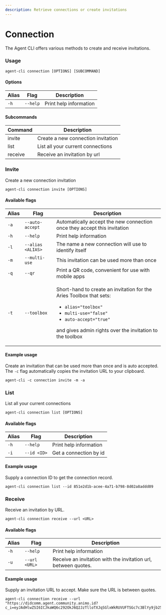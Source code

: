 ```yaml
---
description: Retrieve connections or create invitations
---
```


# Connection

The Agent CLI offers various methods to create and receive invitations.

### Usage

```
agent-cli connection [OPTIONS] [SUBCOMMAND]
```

#### Options

| Alias | Flag     | Description            |
| ----- | -------- | ---------------------- |
| `-h`  | `--help` | Print help information |

#### Subcommands

| Command | Description                        |
| ------- | ---------------------------------- |
| invite  | Create a new connection invitation |
| list    | List all your current connections  |
| receive | Receive an invitation by url       |

### Invite

Create a new connection invitation

```
agent-cli connection invite [OPTIONS]
```

#### Available flags

| Alias | Flag              | Description                                                                                                                                                                                                                                                             |
| ----- | ----------------- | ----------------------------------------------------------------------------------------------------------------------------------------------------------------------------------------------------------------------------------------------------------------------- |
| `-a`  | `--auto-accept`   | Automatically accept the new connection once they accept this invitation                                                                                                                                                                                                |
| `-h`  | `--help`          | Print help information                                                                                                                                                                                                                                                  |
| `-l`  | `--alias <ALIAS>` | The name a new connection will use to identify itself                                                                                                                                                                                                                   |
| `-m`  | `--multi-use`     | This invitation can be used more than once                                                                                                                                                                                                                              |
| `-q`  | `--qr`            | Print a QR code, convenient for use with mobile apps                                                                                                                                                                                                                    |
| `-t`  | `--toolbox`       | <p>Short-hand to create an invitation for the Aries Toolbox that sets:</p><ul><li><code>alias="toolbox"</code></li><li><code>multi-use="false"</code></li><li><code>auto-accept="true"</code></li></ul><p>and gives admin rights over the invitation to the toolbox</p> |

#### Example usage

Create an invitation that can be used more than once and is auto accepted. The `-c` flag automatically copies the invitation URL to your clipboard.

```
agent-cli -c connection invite -m -a
```

### List

List all your current connections

```
agent-cli connection list [OPTIONS]
```

#### Available flags

| Alias | Flag        | Description            |
| ----- | ----------- | ---------------------- |
| `-h`  | `--help`    | Print help information |
| `-i`  | `--id <ID>` | Get a connection by id |

#### Example usage

Supply a connection ID to get the connection record.

```
agent-cli connection list --id 851e2d1b-acee-4a71-b798-8d02a8addd09
```

### Receive

Receive an invitation by URL.

```
agent-cli connection receive --url <URL>
```

#### Available flags

| Alias | Flag          | Description                                                    |
| ----- | ------------- | -------------------------------------------------------------- |
| `-h`  | `--help`      | Print help information                                         |
| `-u`  | `--url <URL>` | Receive an invitation with the invitation url, between quotes. |

#### Example usage

Supply an invitation URL to accept. Make sure the URL is between quotes.

```
agent-cli connection receive --url "https://didcomm.agent.community.animo.id?c_i=eyJAdHlwZSI6ICJkaWQ6c292OkJ6Q2JzTlloTXJqSGlxWkRUVUFTSGc7c3BlYy9jb25uZWN0aW9ucy8xLjAvaW52aXRhdGlvbiIsICJAaWQiOiAiMjNiOGY0ZDAtNzIyNi00ZmQ0LWEyNDAtMjJkNDgxNTViODBlIiwgInJlY2lwaWVudEtleXMiOiBbIjZZVVU2dnp2b0hTV29OWlRDUGE1eFlYV3kyUGJ5VGREcnVKa0VMRXR4NW9kIl0sICJsYWJlbCI6ICJBbmltbyBDb21tdW5pdHkgQWdlbnQiLCAic2VydmljZUVuZHBvaW50IjogImh0dHBzOi8vZGlkY29tbS5hZ2VudC5jb21tdW5pdHkuYW5pbW8uaWQifQ=="
```
